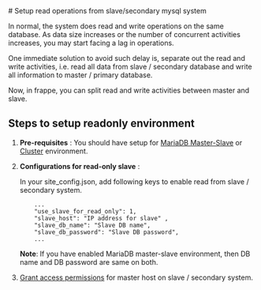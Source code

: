 <!-- base_template: frappe_io/www/frappe/frappe_base.html --># Setup read operations from slave/secondary mysql system

In normal, the system does read and write operations on the same database. As data size increases or the number of concurrent activities increases, you may start facing a lag in operations.

One immediate solution to avoid such delay is, separate out the read and write activities, i.e. read all data from slave / secondary database and write all information to master / primary database.

Now, in frappe, you can split read and write activities between master and slave.

## Steps to setup readonly environment

1. **Pre-requisites** :
	You should have setup for [MariaDB Master-Slave](https://mariadb.com/kb/en/library/setting-up-replication/) or [Cluster](https://mariadb.com/kb/en/library/getting-started-with-mariadb-galera-cluster/) environment.

2. **Configurations for read-only slave** :

	In your site_config.json, add following keys to enable read from slave / secondary system.

	```
		...
		"use_slave_for_read_only": 1,
		"slave_host": "IP address for slave" ,
		"slave_db_name": "Slave DB name",
		"slave_db_password": "Slave DB password",
		...
	```

	**Note**: If you have enabled MariaDB master-slave environment, then DB name and DB password are same on both.
	
3. [Grant access permissions](https://dev.mysql.com/doc/refman/8.0/en/grant.html) for master host on slave / secondary system.


